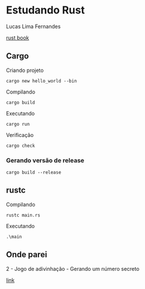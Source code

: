# Estudando Rust

Lucas Lima Fernandes

[rust book](https://rust-br.github.io/rust-book-pt-br/title-page.html)

## Cargo

Criando projeto

```cargo new hello_world --bin```

Compilando

```cargo build```

Executando 

```cargo run```

Verificação

```cargo check```

### Gerando versão de release

```cargo build --release```

## rustc

Compilando

```rustc main.rs```

Executando

```.\main```


## Onde parei

2 - Jogo de adivinhação - Gerando um número secreto

[link](https://rust-br.github.io/rust-book-pt-br/ch02-00-guessing-game-tutorial.html#gerando-um-n%C3%BAmero-secreto)
